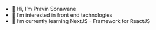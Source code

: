 - 👋 Hi, I’m Pravin Sonawane
- 👀 I’m interested in front end technologies
- 🌱 I’m currently learning NextJS - Framework for ReactJS
<!---
pravinsonawane/pravinsonawane is a ✨ special ✨ repository because its `README.md` (this file) appears on your GitHub profile.
You can click the Preview link to take a look at your changes.
--->
